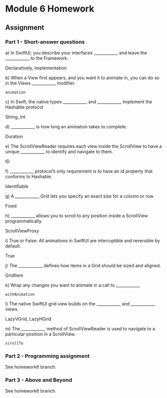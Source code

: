 # Module 6 Homework

## Assignment

### Part 1 - Short-answer questions

a) In SwiftUI, you describe your interfaces ____________ and leave the ____________ to the Framework.

Declaratively, Implementation

b) When a View first appears, and you want it to animate in, you can do so in the Views ____________ modifier.

`animation`

c) In Swift, the native types ____________ and ____________ implement the Hashable protocol

String, Int

d) ____________ is how long an animation takes to complete.

Duration

e) The ScrollViewReader requires each view inside the ScrollView to have a unique ____________ to identify and navigate to them.

ID

f) ____________ protocol’s only requirement is to have an id property that conforms to Hashable.

Identifiable

g) A ____________ Grid lets you specify an exact size for a column or row.

Fixed

h) ____________ allows you to scroll to any position inside a ScrollView programmatically.

ScrollViewProxy

i) True or False: All animations in SwiftUI are interruptible and reversible by default.

True

j) The ____________ defines how items in a Grid should be sized and aligned.

GridItem

k) Wrap any changes you want to animate in a call to  ____________

`withAnimation`

l) The native SwiftUI grid view builds on the ____________ and ____________ views.

LazyVGrid, LazyHGrid

m) The ____________ method of ScrollViewReader is used to navigate to a particular position in a ScrollView.

`scrollTo`

### Part 2 - Programming assignment

See homework6 branch.

### Part 3 - Above and Beyond

See homework6 branch.
